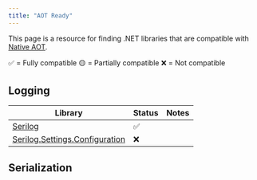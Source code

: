```yaml
---
title: "AOT Ready"
---
```


This page is a resource for finding .NET libraries that are compatible with [Native AOT](https://learn.microsoft.com/en-us/dotnet/core/deploying/native-aot/?tabs=net7%2Cwindows).

✅ = Fully compatible
🟡 = Partially compatible
❌ = Not compatible

## Logging

| Library               | Status | Notes |
|-----------------------|--------|-------|
| [Serilog](https://www.nuget.org/packages/Serilog/3.0.1)               | ✅     |       |
| [Serilog.Settings.Configuration](https://www.nuget.org/packages/Serilog.Settings.Configuration) | ❌     |       |

## Serialization